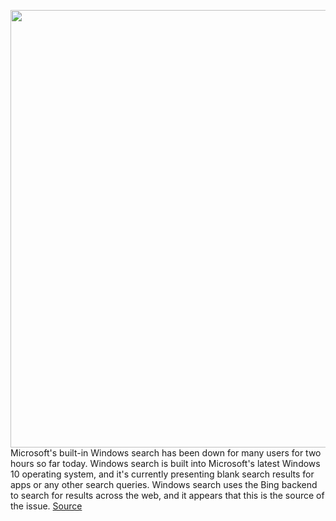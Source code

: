 <img src='https://cdn.vox-cdn.com/thumbor/KpBeGHXjEla6cFjlWxDCybuNRmg=/0x0:2040x1361/1200x800/filters:focal(857x518:1183x844)/cdn.vox-cdn.com/uploads/chorus_image/image/66255028/mswindows2_2040.0.0.jpg' width='700px' /><br/>
Microsoft's built-in Windows search has been down for many users for two hours so far today. Windows search is built into Microsoft's latest Windows 10 operating system, and it's currently presenting blank search results for apps or any other search queries. Windows search uses the Bing backend to search for results across the web, and it appears that this is the source of the issue.
<a href='https://www.theverge.com/2020/2/5/21124204/windows-search-down-blank-results-issues-microsoft-bing-outage'> Source <a/>